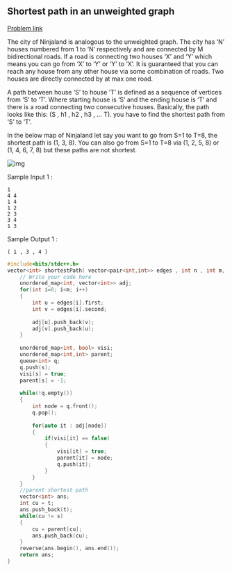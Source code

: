 ## Shortest path in an unweighted graph

[Problem link](https://www.codingninjas.com/codestudio/problems/shortest-path-in-an-unweighted-graph_981297?leftPanelTab=0&utm_source=youtube&utm_medium=affiliate&utm_campaign=Lovebabbar)

The city of Ninjaland is analogous to the unweighted graph. The city has ‘N’ houses numbered from 1 to ‘N’ respectively and are connected by M bidirectional roads. If a road is connecting two houses ‘X’ and ‘Y’ which means you can go from ‘X’ to ‘Y’ or ‘Y’ to ‘X’. It is guaranteed that you can reach any house from any other house via some combination of roads. Two houses are directly connected by at max one road.

A path between house ‘S’ to house ‘T’ is defined as a sequence of vertices from ‘S’ to ‘T’. Where starting house is ‘S’ and the ending house is ‘T’ and there is a road connecting two consecutive houses. Basically, the path looks like this: (S , h1 , h2 , h3 , ... T). you have to find the shortest path from ‘S’ to ‘T’.

In the below map of Ninjaland let say you want to go from S=1 to T=8, the shortest path is (1, 3, 8). You can also go from S=1 to T=8  via (1, 2, 5, 8)  or (1, 4, 6, 7, 8) but these paths are not shortest.

![img](https://files.codingninjas.in/pic1-6747.png)

Sample Input 1 :
```
1
4 4
1 4
1 2
2 3
3 4
1 3
```

Sample Output 1 :
```
( 1 , 3 , 4 )
```

```cpp
#include<bits/stdc++.h>
vector<int> shortestPath( vector<pair<int,int>> edges , int n , int m, int s , int t){
    // Write your code here
    unordered_map<int, vector<int>> adj;
    for(int i=0; i<m; i++)
    {
        int u = edges[i].first;
        int v = edges[i].second;
        
        adj[u].push_back(v);
        adj[v].push_back(u);
    }
    
    unordered_map<int, bool> visi;
    unordered_map<int,int> parent;
    queue<int> q;
    q.push(s);
    visi[s] = true;
    parent[s] = -1;
    
    while(!q.empty())
    {
        int node = q.front();
        q.pop();
        
        for(auto it : adj[node])
        {
            if(visi[it] == false)
            {
                visi[it] = true;
                parent[it] = node;
                q.push(it);
            }
        }
    }
    //parent shortest path
    vector<int> ans;
    int cu = t;
    ans.push_back(t);
    while(cu != s)
    {
        cu = parent[cu];
        ans.push_back(cu);
    }
    reverse(ans.begin(), ans.end());
    return ans;
}
```